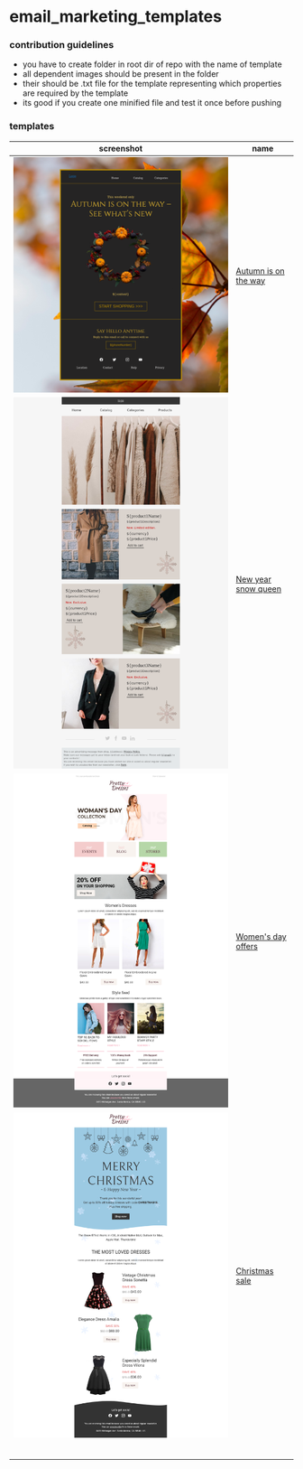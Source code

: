 # email_marketing_templates

### contribution guidelines 
* you have to create folder in root dir of repo with the name of template
* all dependent images should be present in the folder
* their should be .txt file for the template representing which properties are required by the template
* its good if you create one minified file and test it once before pushing

### templates
| screenshot                                                      | name                                           |
| --------------------------------------------------------------- | ---------------------------------------------- |
| ![Autumn is on the way](./screenshots/autumn-is-on-the-way.png) | [Autumn is on the way](./autumn-is-on-the-way) |
| ![New year snow queen](./screenshots/new-year-snow-queen.png)   | [New year snow queen](./new-year-snow-queen)   |
| ![Women's day offers](./screenshots/womens-day-offers.png)      | [Women's day offers](./womens-day-offers)      |
| ![Christmas offers](./screenshots/christmas-offers.png)         | [Christmas sale](./christmas-offers/)          |
|                                                                 |                                                |
|                                                                 |                                                |
|                                                                 |                                                |
|                                                                 |                                                |
|                                                                 |                                                |
|                                                                 |                                                |